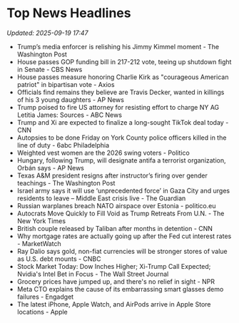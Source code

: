 # Top News Headlines

_Updated: 2025-09-19 17:47_

- Trump’s media enforcer is relishing his Jimmy Kimmel moment - The Washington Post
- House passes GOP funding bill in 217-212 vote, teeing up shutdown fight in Senate - CBS News
- House passes measure honoring Charlie Kirk as "courageous American patriot" in bipartisan vote - Axios
- Officials find remains they believe are Travis Decker, wanted in killings of his 3 young daughters - AP News
- Trump poised to fire US attorney for resisting effort to charge NY AG Letitia James: Sources - ABC News
- Trump and Xi are expected to finalize a long-sought TikTok deal today - CNN
- Autopsies to be done Friday on York County police officers killed in the line of duty - 6abc Philadelphia
- Weighted vest women are the 2026 swing voters - Politico
- Hungary, following Trump, will designate antifa a terrorist organization, Orbán says - AP News
- Texas A&M president resigns after instructor’s firing over gender teachings - The Washington Post
- Israel army says it will use ‘unprecedented force’ in Gaza City and urges residents to leave – Middle East crisis live - The Guardian
- Russian warplanes breach NATO airspace over Estonia - politico.eu
- Autocrats Move Quickly to Fill Void as Trump Retreats From U.N. - The New York Times
- British couple released by Taliban after months in detention - CNN
- Why mortgage rates are actually going up after the Fed cut interest rates - MarketWatch
- Ray Dalio says gold, non-fiat currencies will be stronger stores of value as U.S. debt mounts - CNBC
- Stock Market Today: Dow Inches Higher; Xi-Trump Call Expected; Nvidia's Intel Bet in Focus - The Wall Street Journal
- Grocery prices have jumped up, and there's no relief in sight - NPR
- Meta CTO explains the cause of its embarrassing smart glasses demo failures - Engadget
- The latest iPhone, Apple Watch, and AirPods arrive in Apple Store locations - Apple